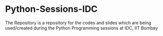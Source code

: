 # Python-Sessions-IDC
The Repository is a repository for the codes and slides which are being used/created during the Python Programming sessions at IDC, IIT Bombay
